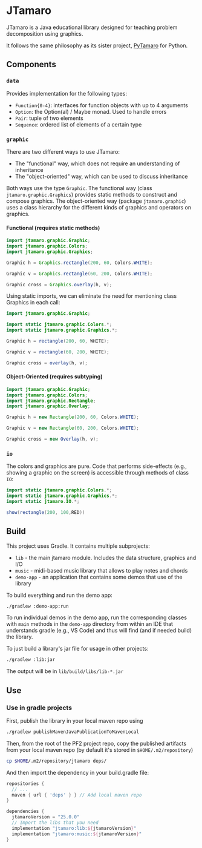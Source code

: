 # JTamaro

JTamaro is a Java educational library designed for teaching problem
decomposition using graphics.

It follows the same philosophy as its sister project,
[PyTamaro](https://github.com/LuceResearchLab/pytamaro) for Python.

## Components

### `data`

Provides implementation for the following types:

- `Function{0-4}`: interfaces for function objects with up to 4 arguments
- `Option`: the Option(al) / Maybe monad. Used to handle errors
- `Pair`: tuple of two elements
- `Sequence`: ordered list of elements of a certain type

### `graphic`

There are two different ways to use JTamaro:

- The "functional" way, which does not require an understanding of inheritance
- The "object-oriented" way, which can be used to discuss inheritance

Both ways use the type `Graphic`.
The functional way (class `jtamaro.graphic.Graphics`) provides static methods to
construct and compose graphics.
The object-oriented way (package `jtamaro.graphic`) uses a class hierarchy
for the different kinds of graphics
and operators on graphics.

#### Functional (requires static methods)

```java
import jtamaro.graphic.Graphic;
import jtamaro.graphic.Colors;
import jtamaro.graphic.Graphics;

Graphic h = Graphics.rectangle(200, 60, Colors.WHITE);

Graphic v = Graphics.rectangle(60, 200, Colors.WHITE);

Graphic cross = Graphics.overlay(h, v);
```

Using static imports, we can eliminate the need for mentioning class Graphics in
each call:

```java
import jtamaro.graphic.Graphic;

import static jtamaro.graphic.Colors.*;
import static jtamaro.graphic.Graphics.*;

Graphic h = rectangle(200, 60, WHITE);

Graphic v = rectangle(60, 200, WHITE);

Graphic cross = overlay(h, v);
```

#### Object-Oriented (requires subtyping)

```java
import jtamaro.graphic.Graphic;
import jtamaro.graphic.Colors;
import jtamaro.graphic.Rectangle;
import jtamaro.graphic.Overlay;

Graphic h = new Rectangle(200, 60, Colors.WHITE);

Graphic v = new Rectangle(60, 200, Colors.WHITE);

Graphic cross = new Overlay(h, v);
```

### `io`

The colors and graphics are pure.
Code that performs side-effects (e.g., showing a graphic on the screen)
is accessible through methods of class `IO`:

```java
import static jtamaro.graphic.Colors.*;
import static jtamaro.graphic.Graphics.*;
import static jtamaro.IO.*;

show(rectangle(200, 100,RED))
```

## Build

This project uses Gradle.
It contains multiple subprojects:

* `lib` - the main jtamaro module. Includes the data structure, graphics and I/O
* `music` - midi-based music library that allows to play notes and chords
* `demo-app` - an application that contains some demos that use of the library

To build everything and run the demo app:

```bash
./gradlew :demo-app:run
```

To run individual demos in the demo app, run the corresponding classes
with `main` methods in the `demo-app` directory
from within an IDE that understands gradle (e.g., VS Code)
and thus will find (and if needed build) the library.

To just build a library's jar file for usage in other projects:

```bash
./gradlew :lib:jar
```

The output will be in `lib/build/libs/lib-*.jar`

## Use

### Use in gradle projects

First, publish the library in your local maven repo using

```bash
./gradlew publishMavenJavaPublicationToMavenLocal
```

Then, from the root of the PF2 project repo, copy the published artifacts from
your local maven repo (by default it's stored in `$HOME/.m2/repository`)

```bash
cp $HOME/.m2/repository/jtamaro deps/
```

And then import the dependency in your build.gradle file:

```groovy
repositories {
  // ...
  maven { url { 'deps' } } // Add local maven repo
}

dependencies {
  jtamaroVersion = "25.0.0"
  // Import the libs that you need
  implementation "jtamaro:lib:${jtamaroVersion}"
  implementation "jtamaro:music:${jtamaroVersion}"
}
```

